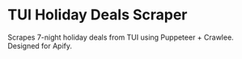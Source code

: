 
# TUI Holiday Deals Scraper

Scrapes 7-night holiday deals from TUI using Puppeteer + Crawlee. Designed for Apify.
